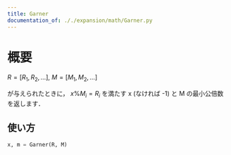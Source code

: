 ```yaml
---
title: Garner
documentation_of: ././expansion/math/Garner.py
---
```


# 概要
$R = [R_1, R_2, \ldots]$, $M = [M_1, M_2, \ldots]$

が与えられたときに，
$x \% M_i = R_i$ を満たす x (なければ -1) と M の最小公倍数 を返します．

## 使い方
```python
x, m = Garner(R, M)
```
